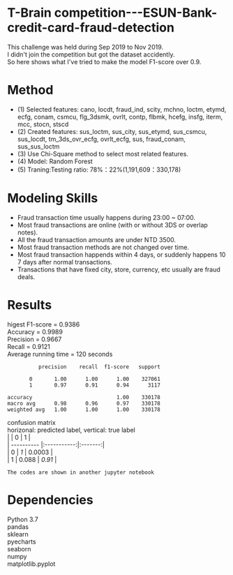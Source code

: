 # T-Brain competition---ESUN-Bank-credit-card-fraud-detection

This challenge was held during Sep 2019 to Nov 2019.  
I didn't join the competition but got the dataset accidently.  
So here shows what I've tried to make the model F1-score over 0.9.  
  
# Method  
* (1) Selected features: cano, locdt, fraud_ind, scity, mchno, loctm, etymd, ecfg, conam, csmcu, flg_3dsmk, ovrlt, contp, flbmk, hcefg, insfg, iterm, mcc, stocn, stscd  
* (2) Created features: sus_loctm, sus_city, sus_etymd, sus_csmcu, sus_locdt, tm_3ds_ovr_ecfg, ovrlt_ecfg, sus, fraud_conam, sus_sus_loctm
* (3) Use Chi-Square method to select most related features.  
* (4) Model: Random Forest  
* (5) Traning:Testing ratio: 78%：22%(1,191,609：330,178)  
  
# Modeling Skills
* Fraud transaction time usually happens during 23:00 ~ 07:00.  
* Most fraud transactions are online (with or without 3DS or overlap notes).  
* All the fraud transaction amounts are under NTD 3500.  
* Most fraud transaction methods are not changed over time.  
* Most fraud transaction happends within 4 days, or suddenly happens 10 7 days after normal transactions.  
* Transactions that have fixed city, store, currency, etc usually are fraud deals.
  
# Results  
higest F1-score = 0.9386  
Accuracy = 0.9989  
Precision = 0.9667  
Recall = 0.9121  
Average running time = 120 seconds  

              precision    recall  f1-score   support  
  
           0       1.00      1.00      1.00    327061  
           1       0.97      0.91      0.94      3117  
  
    accuracy                           1.00    330178  
    macro avg      0.98      0.96      0.97    330178  
    weighted avg   1.00      1.00      1.00    330178
   
  

confusion matrix  
horizonal: predicted label, vertical: true label  
|            | 0           | 1       |  
| ---------- |:-----------:|:-------:|  
| 0          | *1*         | 0.0003  |  
| 1          | 0.088       | *0.91*  |  
  
`The codes are shown in another jupyter notebook`  
  
  
# Dependencies  
Python 3.7  
pandas  
sklearn  
pyecharts  
seaborn  
numpy  
matplotlib.pyplot  



